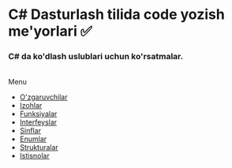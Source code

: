 # C# Dasturlash tilida code yozish me'yorlari ✅

### C# da ko'dlash uslublari uchun ko'rsatmalar.
<br/>
Menu

- [O'zgaruvchilar](Variables.md)
- [Izohlar](Comments.md)
- [Funksiyalar](Methods.md)
- [Interfeyslar](Interfaces.md)
- [Sinflar](Classes.md)
- [Enumlar](Enums.md)
- [Strukturalar](Structs.md)
- [Istisnolar](Exceptions.md)
<!-- - Solution Organization -->
